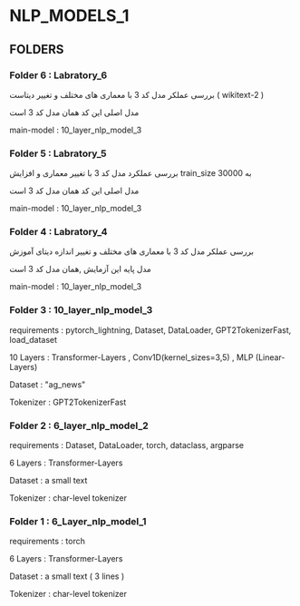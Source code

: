 # NLP_MODELS_1
## FOLDERS
### Folder 6 : Labratory_6
بررسی عملکر مدل کد 3 با معماری های مختلف و تغییر دیتاست ( wikitext-2 )


مدل اصلی این کد همان مدل کد 3 است

main-model : 10_layer_nlp_model_3   

### Folder 5 : Labratory_5
بررسی عملکرد مدل کد 3 با تغییر معماری و افزایش train_size به 30000 


مدل اصلی این کد همان مدل کد 3 است

main-model : 10_layer_nlp_model_3   
### Folder 4 : Labratory_4
بررسی عملکر مدل کد 3 با معماری های مختلف و تغییر اندازه دیتای آموزش 

مدل پایه این آزمایش ,همان مدل کد 3 است

main-model : 10_layer_nlp_model_3
### Folder 3 : 10_layer_nlp_model_3

requirements : pytorch_lightning, Dataset, DataLoader, GPT2TokenizerFast, load_dataset

10 Layers : Transformer-Layers , Conv1D(kernel_sizes=3,5) , MLP (Linear-Layers)

Dataset : "ag_news"

Tokenizer : GPT2TokenizerFast
### Folder 2 : 6_layer_nlp_model_2

requirements : Dataset, DataLoader, torch, dataclass, argparse

6 Layers : Transformer-Layers

Dataset : a small text

Tokenizer : char-level tokenizer
### Folder 1 : 6_Layer_nlp_model_1  

requirements : torch

6 Layers : Transformer-Layers

Dataset : a small text ( 3 lines )

Tokenizer : char-level tokenizer
